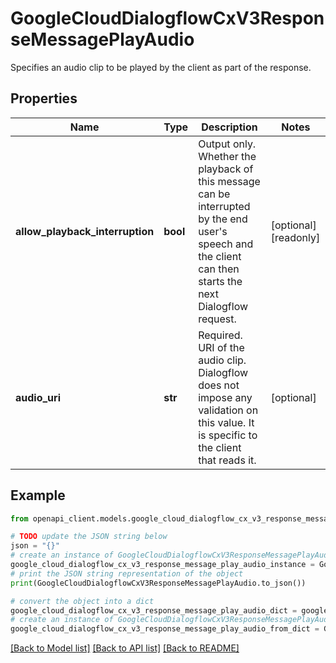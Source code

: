 # GoogleCloudDialogflowCxV3ResponseMessagePlayAudio

Specifies an audio clip to be played by the client as part of the response.

## Properties

Name | Type | Description | Notes
------------ | ------------- | ------------- | -------------
**allow_playback_interruption** | **bool** | Output only. Whether the playback of this message can be interrupted by the end user&#39;s speech and the client can then starts the next Dialogflow request. | [optional] [readonly] 
**audio_uri** | **str** | Required. URI of the audio clip. Dialogflow does not impose any validation on this value. It is specific to the client that reads it. | [optional] 

## Example

```python
from openapi_client.models.google_cloud_dialogflow_cx_v3_response_message_play_audio import GoogleCloudDialogflowCxV3ResponseMessagePlayAudio

# TODO update the JSON string below
json = "{}"
# create an instance of GoogleCloudDialogflowCxV3ResponseMessagePlayAudio from a JSON string
google_cloud_dialogflow_cx_v3_response_message_play_audio_instance = GoogleCloudDialogflowCxV3ResponseMessagePlayAudio.from_json(json)
# print the JSON string representation of the object
print(GoogleCloudDialogflowCxV3ResponseMessagePlayAudio.to_json())

# convert the object into a dict
google_cloud_dialogflow_cx_v3_response_message_play_audio_dict = google_cloud_dialogflow_cx_v3_response_message_play_audio_instance.to_dict()
# create an instance of GoogleCloudDialogflowCxV3ResponseMessagePlayAudio from a dict
google_cloud_dialogflow_cx_v3_response_message_play_audio_from_dict = GoogleCloudDialogflowCxV3ResponseMessagePlayAudio.from_dict(google_cloud_dialogflow_cx_v3_response_message_play_audio_dict)
```
[[Back to Model list]](../README.md#documentation-for-models) [[Back to API list]](../README.md#documentation-for-api-endpoints) [[Back to README]](../README.md)


